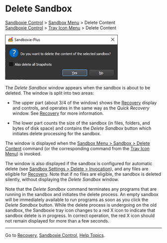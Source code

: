 # Delete Sandbox

[Sandboxie Control](SandboxieControl.md) > [Sandbox Menu](SandboxMenu.md) > Delete Content  
[Sandboxie Control](SandboxieControl.md) > [Tray Icon Menu](TrayIconMenu.md) > Delete Content

![](../Media/SP_DeleteSandboxContent.png)

The _Delete Sandbox_ window appears when the sandbox is about to be deleted. The window is split into two areas:

*   The upper part (about 3/4 of the window) shows the [Recovery](Recovery.md) display and controls, and operates in the same way as the _Quick Recovery_ window. See [Recovery](Recovery.md) for more information.

*   The lower part counts the size of the sandbox (in files, folders, and bytes of disk space) and contains the _Delete Sandbox_ button which initiates delete processing for the sandbox.

The window is displayed when the [Sandbox Menu > Sandbox > Delete Content](SandboxMenu.md#sandbox-menu) command (or the corresponding command from the [Tray Icon Menu](TrayIconMenu.md)) is invoked.

The window is also displayed if the sandbox is configured for automatic delete (see [Sandbox Settings > Delete > Invocation](DeleteSettings.md#invocation)), and any files are eligible for [Recovery](Recovery.md). Note that if no files are eligible, the sandbox is deleted silently, without displaying the _Delete Sandbox_ window.

Note that the _Delete Sandbox_ command terminates any programs that are running in the sandbox and initiates the delete process. An empty sandbox will be immediately available to run programs as soon as you click the _Delete Sandbox_ button. While the delete process is undergoing on the old sandbox, the Sandboxie tray icon changes to a red X icon to indicate that sandbox delete is in progress. In correct operation, the red X icon should not remain displayed for more than a few seconds.

* * *

Go to [Recovery](Recovery.md), [Sandboxie Control](SandboxieControl.md), [Help Topics](HelpTopics.md).
